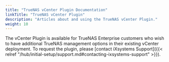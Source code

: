 ```yaml
---
title: "TrueNAS vCenter Plugin Documentation"
linkTitle: "TrueNAS vCenter Plugin"
description: "Articles about and using the TrueNAS vCenter Plugin."
weight: 10
---
```


The vCenter Plugin is available for TrueNAS Enterprise customers who wish to have additional TrueNAS management options in their existing vCenter deployment.
To request the plugin, please [contact iXsystems Support]({{< relref "/hub/initial-setup/support.md#contacting-ixsystems-support" >}}).
